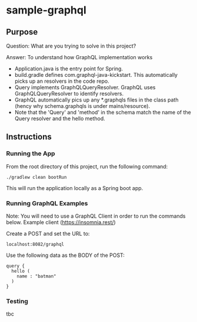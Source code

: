 # sample-graphql

## Purpose

Question: What are you trying to solve in this project?

Answer: To understand how GraphQL implementation works

* Application.java is the entry point for Spring.
* build.gradle defines com.graphql-java-kickstart. This automatically picks up an resolvers in the code repo.
* Query implements GraphQLQueryResolver. GraphQL uses GraphQLQueryResolver to identify resolvers.
* GraphQL automatically pics up any *.graphqls files in the class path (hency why schema.graphqls is under mains/resource).
* Note that the 'Query' and 'method' in the schema match the name of the Query resolver and the hello method. 

## Instructions

### Running the App

From the root directory of this project, run the following command:

```
./gradlew clean bootRun
```

This will run the application locally as a Spring boot app.

### Running GraphQL Examples

Note: You will need to use a GraphQL Client in order to run the commands below.
Example client (https://insomnia.rest/)

Create a POST and set the URL to:

```
localhost:8082/graphql
```

Use the following data as the BODY of the POST:

```
query {
  hello (
    name : "batman"
  )
}
```

### Testing

tbc
